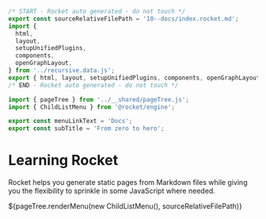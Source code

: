 ```js server
/* START - Rocket auto generated - do not touch */
export const sourceRelativeFilePath = '10--docs/index.rocket.md';
import {
  html,
  layout,
  setupUnifiedPlugins,
  components,
  openGraphLayout,
} from '../recursive.data.js';
export { html, layout, setupUnifiedPlugins, components, openGraphLayout };
/* END - Rocket auto generated - do not touch */

import { pageTree } from '../__shared/pageTree.js';
import { ChildListMenu } from '@rocket/engine';

export const menuLinkText = 'Docs';
export const subTitle = 'From zero to hero';
```

# Learning Rocket

Rocket helps you generate static pages from Markdown files while giving you the flexibility to sprinkle in some JavaScript where needed.

<div>${pageTree.renderMenu(new ChildListMenu(), sourceRelativeFilePath)}</div>
